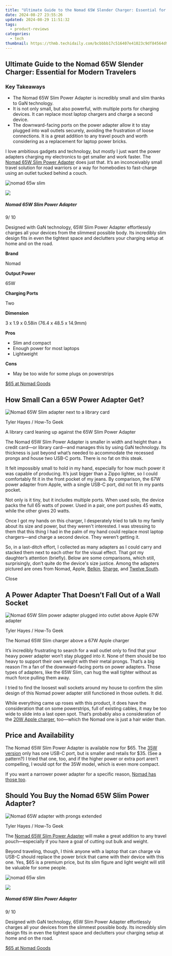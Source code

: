 ```yaml
---
title: "Ultimate Guide to the Nomad 65W Slender Charger: Essential for Modern Travelers"
date: 2024-08-27 23:55:26
updated: 2024-08-29 11:51:32
tags:
  - product-reviews
categories:
  - tech
thumbnail: https://thmb.techidaily.com/bcbbbb17c516407e41023c9df84564d9e208249f4419e84badf29d91094b0794.jpg
---
```


## Ultimate Guide to the Nomad 65W Slender Charger: Essential for Modern Travelers

### Key Takeaways

* The Nomad 65W Slim Power Adapter is incredibly small and slim thanks to GaN technology.
* It is not only small, but also powerful, with multiple ports for charging devices. It can replace most laptop chargers and charge a second device.
* The downward-facing ports on the power adapter allow it to stay plugged into wall outlets securely, avoiding the frustration of loose connections. It is a great addition to any travel pouch and worth considering as a replacement for laptop power bricks.

 I love ambitious gadgets and technology, but mostly I just want the power adapters charging my electronics to get smaller and work faster. The [Nomad 65W Slim Power Adapter](https://shop-links.co/link/?exclusive=1&publisher_slug=itechdaily19598&url=https%3A%2F%2Fwww.anrdoezrs.net%2Flinks%2F3607085%2Ftype%2Fdlg%2Fsid%2FUUhtgUeUpU2000765%2Fhttps%3A%2F%2Fnomadgoods.com%2Fproducts%2Fac-adapter-65w-usb-c-slim) does just that. It’s an inconceivably small travel solution for road warriors or a way for homebodies to fast-charge using an outlet tucked behind a couch.

![nomad 65w slim](https://static1.howtogeekimages.com/wordpress/wp-content/uploads/2023/10/731b2427-c542-488d-9a3d-13145fc445a8-removebg-preview.png) 

![](https://static1.howtogeekimages.com/wordpresshttps://static0.howtogeekimages.com/wordpress/wp-content/uploads/2023/07/2023-howtogeek-ec_final.png) 

#####  Nomad 65W Slim Power Adapter

9/ 10 

Designed with GaN technology, 65W Slim Power Adapter effortlessly charges all your devices from the slimmest possible body. Its incredibly slim design fits in even the tightest space and declutters your charging setup at home and on the road.

**Brand** 

 Nomad 

**Output Power** 

 65W 

**Charging Ports** 

 Two 

**Dimension** 

 3 x 1.9 x 0.58in (76.4 x 48.5 x 14.9mm) 

**Pros** 
* Slim and compact
* Enough power for most laptops
* Lightweight

**Cons** 
* May be too wide for some plugs on powerstrips

[$65 at Nomad Goods](https://shop-links.co/link/?exclusive=1&publisher_slug=itechdaily19598&url=https%3A%2F%2Fwww.anrdoezrs.net%2Flinks%2F3607085%2Ftype%2Fdlg%2Fsid%2FUUhtgUeUpU2000765%2Fhttps%3A%2F%2Fnomadgoods.com%2Fproducts%2Fac-adapter-65w-usb-c-slim) 

##  How Small Can a 65W Power Adapter Get?

![Nomad 65W Slim adapter next to a library card](https://static1.howtogeekimages.com/wordpress/wp-content/uploads/wm/2023/10/nomad-65w-slim-adapter-next-to-a-library-card.JPG) 

Tyler Hayes / How-To Geek

A library card leaning up against the 65W Slim Power Adapter

 The Nomad 65W Slim Power Adapter is smaller in width and height than a credit card—or library card—and manages this by using GaN technology. Its thickness is just beyond what’s needed to accommodate the recessed prongs and house two USB-C ports. There is no fat on this steak.

 It felt impossibly small to hold in my hand, especially for how much power it was capable of producing. It’s just bigger than a Zippo lighter, so I could comfortably fit it in the front pocket of my jeans. By comparison, the 67W power adapter from Apple, with a single USB-C port, did not fit in my pants pocket.

 Not only is it tiny, but it includes multiple ports. When used solo, the device packs the full 65 watts of power. Used in a pair, one port pushes 45 watts, while the other gives 20 watts.

 Once I got my hands on this charger, I desperately tried to talk to my family about its size and power, but they weren't interested. I was stressing to them that this thing I had in the palm of my hand could replace most laptop chargers—and charge a second device. They weren’t getting it.

 So, in a last-ditch effort, I collected as many adapters as I could carry and stacked them next to each other for the visual effect. That got my daughter’s attention (briefly). Below are some comparisons, which still, surprisingly, don’t quite do the device's size justice. Among the adapters pictured are ones from Nomad, Apple, [Belkin](http://belkin.com), [Sharge](https://sharge.com/), and [Twelve South](http://twelvesouth.com).

Close 

##  A Power Adapter That Doesn’t Fall Out of a Wall Socket

![Nomad 65W Slim power adapter plugged into outlet above Apple 67W adapter](https://static1.howtogeekimages.com/wordpress/wp-content/uploads/wm/2023/10/nomad-65w-slim-power-adapter-plugged-into-outlet-above-apple-67w-adapter.JPG) 

Tyler Hayes / How-To Geek

The Nomad 65W Slim charger above a 67W Apple charger

 It’s incredibly frustrating to search for a wall outlet only to find that your heavy power adapter won’t stay plugged into it. None of them should be too heavy to support their own weight with their metal prongs. That’s a big reason I’m a fan of the downward-facing ports on power adapters. Those types of adapters, like the 65W Slim, can hug the wall tighter without as much force pulling them away.

 I tried to find the loosest wall sockets around my house to confirm the slim design of this Nomad power adapter still functioned in those outlets. It did.

 While everything came up roses with this product, it does have the consideration that on some powerstrips, full of existing cables, it may be too wide to slide into a last open spot. That’s probably also a consideration of the [20W Apple charger](https://www.apple.com/shop/product/MHJA3AM/A/20w-usb-c-power-adapter), too—which the Nomad one is just a hair wider than.

##  Price and Availability

 The Nomad 65W Slim Power Adapter is available now for $65\. The [35W version](https://shop-links.co/link/?exclusive=1&publisher_slug=itechdaily19598&url=https%3A%2F%2Fwww.anrdoezrs.net%2Flinks%2F3607085%2Ftype%2Fdlg%2Fsid%2FUUhtgUeUpU2000765%2Fhttps%3A%2F%2Fnomadgoods.com%2Fproducts%2Fac-adapter-35w-usb-c-slim) only has one USB-C port, but is smaller and retails for $35\. (See a pattern?) I tried that one, too, and if the higher power or extra port aren’t compelling, I would opt for the 35W model, which is even more compact.

 If you want a narrower power adapter for a specific reason, [Nomad has those too](https://shop-links.co/link/?exclusive=1&publisher_slug=itechdaily19598&url=https%3A%2F%2Fwww.anrdoezrs.net%2Flinks%2F3607085%2Ftype%2Fdlg%2Fsid%2FUUhtgUeUpU2000765%2Fhttps%3A%2F%2Fnomadgoods.com%2Fproducts%2Fac-adapter-30w-usb-c).

##  Should You Buy the Nomad 65W Slim Power Adapter?

![Nomad 65W adapter with prongs extended](https://static1.howtogeekimages.com/wordpress/wp-content/uploads/wm/2023/10/nomad-65w-adapter-with-prongs-extended-2.JPG) 

Tyler Hayes / How-To Geek

 The [Nomad 65W Slim Power Adapter](https://shop-links.co/link/?exclusive=1&publisher_slug=itechdaily19598&url=https%3A%2F%2Fwww.anrdoezrs.net%2Flinks%2F3607085%2Ftype%2Fdlg%2Fsid%2FUUhtgUeUpU2000765%2Fhttps%3A%2F%2Fnomadgoods.com%2Fproducts%2Fac-adapter-65w-usb-c-slim) will make a great addition to any travel pouch—especially if you have a goal of cutting out bulk and weight.

 Beyond traveling, though, I think anyone with a laptop that can charge via USB-C should replace the power brick that came with their device with this one. Yes, $65 is a premium price, but its slim figure and light weight will still be valuable for some people.

![nomad 65w slim](https://static1.howtogeekimages.com/wordpress/wp-content/uploads/2023/10/731b2427-c542-488d-9a3d-13145fc445a8-removebg-preview.png) 

![](https://static1.howtogeekimages.com/wordpresshttps://static0.howtogeekimages.com/wordpress/wp-content/uploads/2023/07/2023-howtogeek-ec_final.png) 

#####  Nomad 65W Slim Power Adapter

9/ 10 

Designed with GaN technology, 65W Slim Power Adapter effortlessly charges all your devices from the slimmest possible body. Its incredibly slim design fits in even the tightest space and declutters your charging setup at home and on the road.

[$65 at Nomad Goods](https://shop-links.co/link/?exclusive=1&publisher_slug=itechdaily19598&url=https%3A%2F%2Fwww.anrdoezrs.net%2Flinks%2F3607085%2Ftype%2Fdlg%2Fsid%2FUUhtgUeUpU2000765%2Fhttps%3A%2F%2Fnomadgoods.com%2Fproducts%2Fac-adapter-65w-usb-c-slim)

<ins class="adsbygoogle"
     style="display:block"
     data-ad-format="autorelaxed"
     data-ad-client="ca-pub-7571918770474297"
     data-ad-slot="1223367746"></ins>



<ins class="adsbygoogle"
     style="display:block"
     data-ad-client="ca-pub-7571918770474297"
     data-ad-slot="8358498916"
     data-ad-format="auto"
     data-full-width-responsive="true"></ins>
